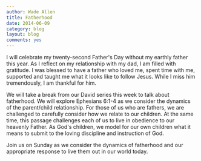 ```yaml
---
author: Wade Allen
title: Fatherhood
date: 2014-06-09
category: blog
layout: blog
comments: yes
---
```

 
I will celebrate my twenty-second Father's Day without my earthly father this year. As I reflect on my relationship with my dad, I am filled with gratitude. I was blessed to have a father who loved me, spent time with me, supported and taught me what it looks like to follow Jesus. While I miss him tremendously, I am thankful for him. 

We will take a break from our David series this week to talk about fatherhood. We will explore Ephesians 6:1-4 as we consider the dynamics of the parent/child relationship. For those of us who are fathers, we are challenged to carefully consider how we relate to our children. At the same time, this passage challenges each of us to live in obedience to our heavenly Father. As God's children, we model for our own children what it means to submit to the loving discipline and instruction of God. 

Join us on Sunday as we consider the dynamics of fatherhood and our appropriate response to live them out in our world today. 
